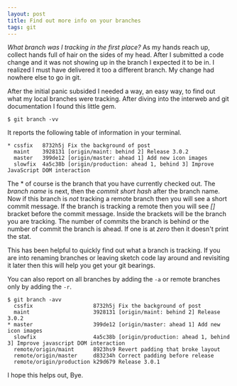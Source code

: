 ```yaml
---
layout: post
title: Find out more info on your branches
tags: git
---
```


*What branch was I tracking in the first place?* As my hands reach up, collect hands full of hair on the sides of my head. After I submitted a code change and it was not showing up in the branch I expected it to be in. I realized I must have delivered it too a different branch. My change had nowhere else to go in git.

<!--more-->

After the initial panic subsided I needed a way, an easy way, to find out what my local branches were tracking. After diving into the interweb and git documentation I found this little gem. 

```
$ git branch -vv
```

It reports the following table of information in your terminal.

```
* cssfix   8732h5j Fix the background of post 
  maint    3928131 [origin/maint: behind 2] Release 3.0.2
  master   399de12 [origin/master: ahead 1] Add new icon images
  slowfix  4a5c38b [origin/production: ahead 1, behind 3] Improve JavaScript DOM interaction
```

The \* of course is the branch that you have currently checked out. The *branch name* is next, then the *commit short hash* after the branch name. Now if this branch is *not* tracking a remote branch then you will see a short commit message. If the branch is tracking a remote then you will see *[]* bracket before the commit message. Inside the brackets will be the branch you are tracking. The number of commits the branch is behind or the number of commit the branch is ahead. If one is at *zero* then it doesn't print the stat. 

This has been helpful to quickly find out what a branch is tracking. If you are into renaming branches or leaving sketch code lay around and revisiting it later then this will help you get your git bearings. 

You can also report on all branches by adding the ```-a``` or remote branches only by adding the ```-r```. 


```
$ git branch -avv
  cssfix                   8732h5j Fix the background of post 
  maint                    3928131 [origin/maint: behind 2] Release 3.0.2
* master                   399de12 [origin/master: ahead 1] Add new icon images
  slowfix                  4a5c38b [origin/production: ahead 1, behind 3] Improve javascript DOM interaction
  remote/origin/maint      8923hs9 Revert padding that broke layout 
  remote/origin/master     d83234h Correct padding before release
  remote/origin/production k29d679 Release 3.0.1
```

I hope this helps out, Bye.
